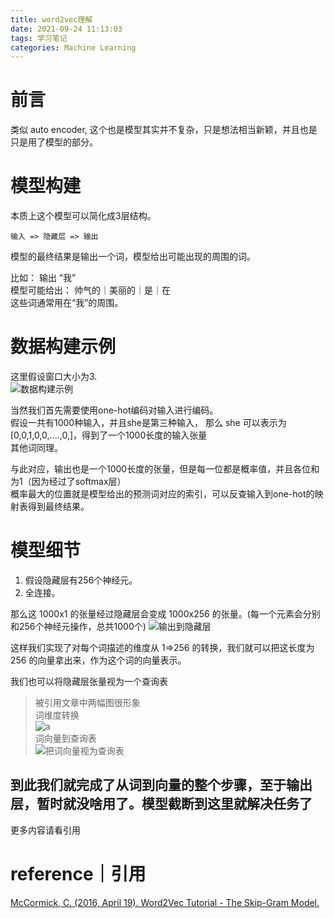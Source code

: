 ```yaml
---
title: word2vec理解
date: 2021-09-24 11:13:03
tags: 学习笔记
categories: Machine Learning
---
```


# 前言
类似 auto encoder, 这个也是模型其实并不复杂，只是想法相当新颖，并且也是只是用了模型的部分。

# 模型构建
本质上这个模型可以简化成3层结构。  
```
输入 => 隐藏层 => 输出  
```
模型的最终结果是输出一个词，模型给出可能出现的周围的词。  

比如： 输出 “我”  
模型可能给出： 帅气的｜美丽的｜是｜在  
这些词通常用在“我”的周围。

# 数据构建示例  
这里假设窗口大小为3.  
![数据构建示例](./input2output.jpeg)

当然我们首先需要使用one-hot编码对输入进行编码。  
假设一共有1000种输入，并且she是第三种输入， 那么 she 可以表示为 [0,0,1,0,0,....,0,]，得到了一个1000长度的输入张量  
其他词同理。  


与此对应，输出也是一个1000长度的张量，但是每一位都是概率值，并且各位和为1（因为经过了softmax层）  
概率最大的位置就是模型给出的预测词对应的索引，可以反查输入到one-hot的映射表得到最终结果。

# 模型细节
1. 假设隐藏层有256个神经元。  
2. 全连接。

那么这 1000x1 的张量经过隐藏层会变成 1000x256 的张量。(每一个元素会分别和256个神经元操作，总共1000个)
![输出到隐藏层](./hidden.jpeg)

这样我们实现了对每个词描述的维度从 1=>256 的转换，我们就可以把这长度为 256 的向量拿出来，作为这个词的向量表示。

我们也可以将隐藏层张量视为一个查询表

> 被引用文章中两幅图很形象  
> 词维度转换  
> ![a](http://mccormickml.com/assets/word2vec/word2vec_weight_matrix_lookup_table.png)  
> 词向量到查询表  
> ![把词向量视为查询表](http://mccormickml.com/assets/word2vec/matrix_mult_w_one_hot.png)


**到此我们就完成了从词到向量的整个步骤，至于输出层，暂时就没啥用了。模型截断到这里就解决任务了**  
------------------------------------------------  

更多内容请看引用

# reference｜引用
[McCormick, C. (2016, April 19). Word2Vec Tutorial - The Skip-Gram Model.](http://mccormickml.com/2016/04/19/word2vec-tutorial-the-skip-gram-model/)